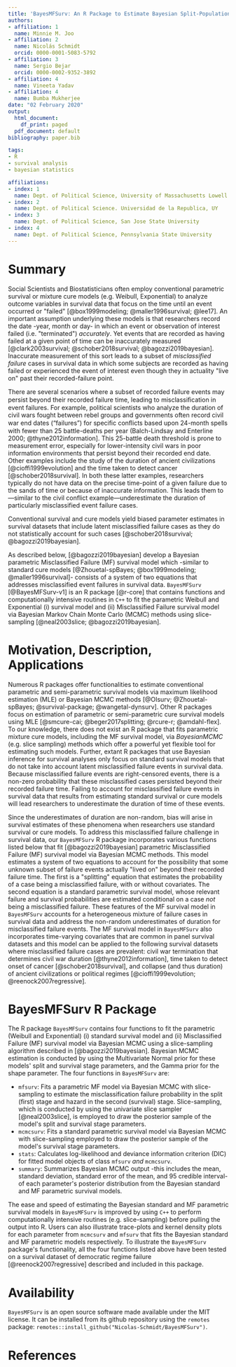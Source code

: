 ```yaml
---
title: 'BayesMFSurv: An R Package to Estimate Bayesian Split-Population Survival Models With (and Without) Misclassified Failure Events'
authors:
- affiliation: 1
  name: Minnie M. Joo
- affiliation: 2
  name: Nicolás Schmidt
  orcid: 0000-0001-5083-5792
- affiliation: 3
  name: Sergio Bejar
  orcid: 0000-0002-9352-3892
- affiliation: 4
  name: Vineeta Yadav
- affiliation: 4
  name: Bumba Mukherjee
date: "02 February 2020"
output:
  html_document:
    df_print: paged
  pdf_document: default
bibliography: paper.bib

tags:
- R
- survival analysis
- bayesian statistics

affiliations:
- index: 1
  name: Dept. of Political Science, University of Massachusetts Lowell
- index: 2
  name: Dept. of Political Science. Universidad de la Republica, UY
- index: 3
  name: Dept. of Political Science, San Jose State University
- index: 4
  name: Dept. of Political Science, Pennsylvania State University
---
```


# Summary

Social Scientists and Biostatisticians often employ conventional parametric survival or mixture cure models (e.g. Weibull, Exponential) to analyze outcome variables in survival data that focus on the time until an event occurred or "failed" [@box1999modeling; @maller1996survival; @lee17]. An important assumption underlying these models is that researchers record the date -year, month or day- in which an event or observation of interest failed (i.e. "terminated") _accurately_. Yet events that are recorded as having failed at a given point of time can be inaccurately measured [@clark2003survival; @schober2018survival; @bagozzi2019bayesian]. Inaccurate measurement of this sort leads to a subset of _misclassified failure_ cases in survival data in which some subjects are recorded as having failed or experienced the event of interest even though they in actuality "live on" past their recorded-failure point. 

There are several scenarios where a subset of recorded failure events may persist beyond their recorded failure time, leading to misclassiﬁcation in event failures. For example, political scientists who analyze the duration of civil wars fought between rebel groups and governments often record civil war end dates (“failures”) for specific conﬂicts based upon 24-month spells with fewer than 25 battle-deaths per year (Balch-Lindsay and Enterline 2000; @thyne2012information]. This 25-battle death threshold is prone to measurement error, especially for lower-intensity civil wars in poor information environments that persist beyond their recorded end date. Other examples include the study of the duration of ancient civilizations [@cioffi1999evolution] and the time taken to detect cancer [@schober2018survival]. In both these latter examples, researchers typically do not have data on the precise time-point of a given failure due to the sands of time or because of inaccurate information. This leads them to—similar to the civil conflict example—underestimate the duration of particularly misclassified event failure cases.

Conventional survival and cure models yield biased parameter estimates in survival datasets that include latent misclassified failure cases as they do not statistically account for such cases [@schober2018survival; @bagozzi2019bayesian].

As described below, [@bagozzi2019bayesian] develop a Bayesian parametric Misclassified Failure (MF) survival model which -similar to standard cure models [@Zhouetal-spBayes; @box1999modeling; @maller1996survival]- consists of a system of two equations that addresses misclassified event failures in survival data. `BayesMFSurv` [@BayesMFSurv-v1] is an R package [@r-core] that contains functions and computationally intensive routines in `C++` to fit the parametric Weibull and Exponential (i) survival model and (ii) Misclassified Failure survival model via Bayesian Markov Chain Monte Carlo (MCMC) methods using slice-sampling [@neal2003slice; @bagozzi2019bayesian].

# Motivation, Description, Applications

Numerous R packages offer functionalities to estimate conventional parametric and semi-parametric survival models via maximum likelihood estimation (MLE) or Bayesian MCMC methods [@OIsurv; @Zhouetal-spBayes; @survival-package; @wangetal-dynsurv]. Other R packages focus on estimation of parametric or semi-parametric cure survival models using MLE [@smcure-cai; @beger2017splitting; @rcure-r; @amdahl-flex]. To our knowledge, there does not exist an R package that fits parametric mixture cure models, including the MF survival model, via _BayesianMCMC_ (e.g. slice sampling) methods which offer a powerful yet flexible tool for estimating such models. Further, extant R packages that use Bayesian inference for survival analyses only focus on standard survival models that do not take into account latent misclassified failure events in survival data. Because misclassified failure events are right-censored events, there is a non-zero probability that these misclassified cases persisted beyond their recorded failure time. Failing to account for misclassified failure events in survival data that results from estimating standard survival or cure models will lead researchers to underestimate the duration of time of these events.

Since the underestimates of duration are non-random, bias will arise in survival estimates of these phenomena when researchers use standard survival or cure models. To address this misclassified failure challenge in survival data, our `BayesMFSurv` R package incorporates various functions listed below that fit [@bagozzi2019bayesian] parametric Misclassified Failure (MF) survival model via Bayesian MCMC methods. This model estimates a system of two equations to account for the possibility that some unknown subset of failure events actually "lived on" beyond their recorded failure time. The first is a "splitting" equation that estimates the probability of a case being a misclassified failure, with or without covariates. The second equation is a standard parametric survival model, whose relevant failure and survival probabilities are estimated conditional on a case _not_ being a misclassified failure. These features of the MF survival model in `BayesMFSurv` accounts for a heterogeneous mixture of failure cases in survival data and address the non-random underestimates of duration for misclassified failure events. The MF survival model in `BayesMFSurv` also incorporates time-varying covariates that are common in panel survival datasets and this model can be applied to the following survival datasets where misclassified failure cases are prevalent: civil war termination that determines civil war duration [@thyne2012information], time taken to detect onset of cancer [@schober2018survival], and collapse (and thus duration) of ancient civilizations or political regimes [@cioffi1999evolution; @reenock2007regressive].

# BayesMFSurv R Package

The R package `BayesMFSurv` contains four functions to fit the parametric (Weibull and Exponential) (i) standard survival model and (ii) Misclassified Failure (MF) survival model via Bayesian MCMC using a slice-sampling algorithm described in [@bagozzi2019bayesian]. Bayesian MCMC estimation is conducted by using the Multivariate Normal prior for these models' split and survival stage parameters, and the Gamma prior for the shape parameter. The four functions in `BayesMFSurv` are:   

* `mfsurv`: Fits a parametric MF model via Bayesian MCMC with slice-sampling to estimate the misclassification failure probability in the split (first) stage and hazard in the second (survival) stage. Slice-sampling, which is conducted by using the univariate slice sampler [@neal2003slice], is employed to draw the posterior sample of the model's split and survival stage parameters.
* `mcmcsurv`: Fits a standard parametric survival model via Bayesian MCMC with slice-sampling employed to draw the posterior sample of the model's survival stage parameters.
* `stats`: Calculates log-likelihood and deviance information criterion (DIC) for fitted model objects of class `mfsurv` _and_ `mcmcsurv`.
* `summary`: Summarizes Bayesian MCMC output -this includes the mean, standard deviation, standard error of the mean, and 95 credible interval- of each parameter's posterior distribution from the Bayesian standard and MF parametric survival models.

The ease and speed of estimating the Bayesian standard and MF parametric survival models in `BayesMFSurv` is improved by using `C++` to perform computationally intensive routines (e.g. slice-sampling) before pulling the output into R. Users can also illustrate trace-plots and kernel density plots for each parameter from `mcmcsurv` and `mfsurv` that fits the Bayesian standard and MF parametric models respectively. To illustrate the `BayesMFSurv` package's functionality, all the four functions listed above have been tested on a survival dataset of democratic regime failure [@reenock2007regressive] described and included in this package.

# Availability

`BayesMFSurv` is an open source software made available under the MIT license. It can be installed from its github repository using the `remotes` package: `remotes::install_github("Nicolas-Schmidt/BayesMFSurv")`.

# References
